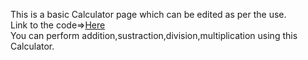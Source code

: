 This is a basic Calculator page which can be edited as per the use.
<br>
Link to the code=><a href="https://arkachau05.github.io/Project-Collections/Calculator-Basic01/calulator.html">Here</a>
<br>
You can perform addition,sustraction,division,multiplication using this Calculator.
